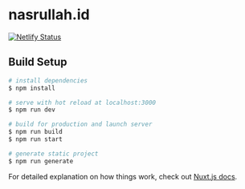 # nasrullah.id

[![Netlify Status](https://api.netlify.com/api/v1/badges/7a8cab9d-64b3-46e8-9b67-8ebe9674965b/deploy-status)](https://app.netlify.com/sites/nasrullah/deploys)

## Build Setup

```bash
# install dependencies
$ npm install

# serve with hot reload at localhost:3000
$ npm run dev

# build for production and launch server
$ npm run build
$ npm run start

# generate static project
$ npm run generate
```

For detailed explanation on how things work, check out [Nuxt.js docs](https://nuxtjs.org).
